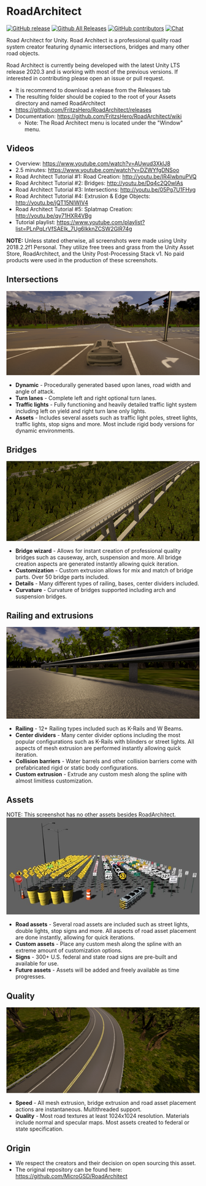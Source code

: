 # RoadArchitect
[![GitHub release](https://img.shields.io/github/release/FritzsHero/RoadArchitect.svg)](https://github.com/FritzsHero/RoadArchitect/releases/tag/2.0.0)
[![Github All Releases](https://img.shields.io/github/downloads/FritzsHero/RoadArchitect/total.svg)](https://github.com/FritzsHero/RoadArchitect/releases)
[![GitHub contributors](https://img.shields.io/github/contributors/FritzsHero/RoadArchitect.svg)](https://github.com/FritzsHero/RoadArchitect/graphs/contributors)
[![Chat](https://img.shields.io/badge/chat-on%20discord-lightgrey.svg)](https://discord.gg/cevveEr)


Road Architect for Unity. Road Architect is a professional quality road system creator featuring dynamic intersections, bridges and many other road objects.

Road Architect is currently being developed with the latest Unity LTS release 2020.3 and is working with most of the previous versions. If interested in contributing please open an issue or pull request.

- It is recommend to download a release from the Releases tab
- The resulting folder should be copied to the root of your Assets directory and named RoadArchitect
- https://github.com/FritzsHero/RoadArchitect/releases
- Documentation: https://github.com/FritzsHero/RoadArchitect/wiki
   - Note: The Road Architect menu is located under the "Window" menu.

## Videos
- Overview: https://www.youtube.com/watch?v=AUwud3XklJ8
- 2.5 minutes: https://www.youtube.com/watch?v=DZWYfgDNSoo
- Road Architect Tutorial #1: Road Creation: http://youtu.be/IR4lwbnuPVQ
- Road Architect Tutorial #2: Bridges: http://youtu.be/Dq4c2Q0wlAs
- Road Architect Tutorial #3: Intersections: http://youtu.be/05Pg7U1FHyg
- Road Architect Tutorial #4: Extrusion & Edge Objects: http://youtu.be/jQT15NlWIV4
- Road Architect Tutorial #5: Splatmap Creation: http://youtu.be/qy71HXR4VBg
- Tutorial playlist: https://www.youtube.com/playlist?list=PLnPqLrVfSAEIk_7Ug6IkknZCSW2GlR74g

**NOTE:** Unless stated otherwise, all screenshots were made using Unity 2018.2.2f1 Personal. They utilize free trees and grass from the Unity Asset Store, RoadArchitect, and the Unity Post-Processing Stack v1. No paid products were used in the production of these screenshots.

## Intersections
![Newer intersection screenshot](ManualImages/Extra/newscreenshot1.PNG)
- **Dynamic** - Procedurally generated based upon lanes, road width and angle of attack.
- **Turn lanes** - Complete left and right optional turn lanes.
- **Traffic lights** - Fully functioning and heavily detailed traffic light system including left on yield and right turn lane only lights.
- **Assets** - Includes several assets such as traffic light poles, street lights, traffic lights, stop signs and more. Most include rigid body versions for dynamic environments.

## Bridges
![Bridges](ManualImages/Extra/arch_bridge.PNG)
- **Bridge wizard** - Allows for instant creation of professional quality bridges such as causeway, arch, suspension and more. All bridge creation aspects are generated instantly allowing quick iteration.
- **Customization** - Custom extrusion allows for mix and match of bridge parts. Over 50 bridge parts included.
- **Details** - Many different types of railing, bases, center dividers included.
- **Curvature** - Curvature of bridges supported including arch and suspension bridges.

## Railing and extrusions
![Railing](ManualImages/Extra/wbeam.PNG)
- **Railing** - 12+ Railing types included such as K-Rails and W Beams.
- **Center dividers** - Many center divider options including the most popular configurations such as K-Rails with blinders or street lights. All aspects of mesh extrusion are performed instantly allowing quick iteration.
- **Collision barriers** - Water barrels and other collision barriers come with prefabricated rigid or static body configurations.
- **Custom extrusion** - Extrude any custom mesh along the spline with almost limitless customization.

## Assets
NOTE: This screenshot has no other assets besides RoadArchitect.
![Assets](ManualImages/Extra/SS3-640.jpg)
- **Road assets** - Several road assets are included such as street lights, double lights, stop signs and more. All aspects of road asset placement are done instantly, allowing for quick iterations.
- **Custom assets** - Place any custom mesh along the spline with an extreme amount of customization options.
- **Signs** - 300+ U.S. federal and state road signs are pre-built and available for use.
- **Future assets** - Assets will be added and freely available as time progresses.

## Quality
![Quality](ManualImages/Extra/quality_road.PNG)
- **Speed** - All mesh extrusion, bridge extrusion and road asset placement actions are instantaneous. Multithreaded support.
- **Quality** - Most road textures at least 1024x1024 resolution. Materials include normal and specular maps. Most assets created to federal or state specification.

## Origin
- We respect the creators and their decision on open sourcing this asset.
- The original repository can be found here: https://github.com/MicroGSD/RoadArchitect
